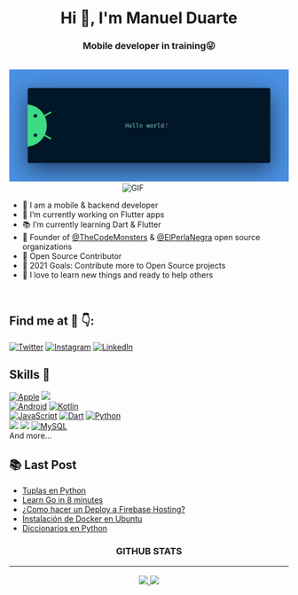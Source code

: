 <h1 align="center">Hi 👋, I'm Manuel Duarte</h1>
<h3 align="center">Mobile developer in training😜</h3>

<br>

<img src="https://raw.githubusercontent.com/manuelduarte077/manuelduarte077/main/resources/banner.png" alt="Hello world">

<br>

<img align="right" alt="GIF" src="https://media.giphy.com/media/xUA7bdpLxQhsSQdyog/giphy.gif" width="300px"  />

<br>

- 💬 I am a mobile & backend developer
- 📱 I’m currently working on Flutter apps
- 📚 I’m currently learning Dart & Flutter
- 🚀 Founder of [@TheCodeMonsters](https://github.com/TheCodeMonsters) & [@ElPerlaNegra](https://github.com/elperlanegra) open source organizations
- 📝 Open Source Contributor
- 🥅 2021 Goals: Contribute more to Open Source projects
- 🌱 I love to learn new things and ready to help others

<br>

## Find me at 🤖 👇:

[![Twitter](https://img.shields.io/badge/Twitter-@manuelduarte077-1DA1F2?style=for-the-badge&logo=twitter&logoColor=white&labelColor=101010)](https://twitter.com/manuelduarte077)
[![Instagram](https://img.shields.io/badge/Instagram-@manuelduarte077-E4405F?style=for-the-badge&logo=instagram&logoColor=white&labelColor=101010)](https://instagram.com/manuelduarte077)
[![LinkedIn](https://img.shields.io/badge/LinkedIn-manuelduarte077-0077B5?style=for-the-badge&logo=linkedin&logoColor=white&labelColor=101010)](https://www.linkedin.com/in/manuelduarte077)

## **Skills 🚀**

[![Apple](https://img.shields.io/badge/iOS-999999?style=for-the-badge&logo=apple&logoColor=22272E&labelColor=f0f0f0)]()
[![](https://img.shields.io/badge/flutter-0095D5?style=for-the-badge&logo=flutter&logoColor=22272E&labelColor=f0f0f0)](https://flutter.dev/)
</br>
[![Android](https://img.shields.io/badge/Android-3DDC84?style=for-the-badge&logo=android&logoColor=22272E&labelColor=f0f0f0)]()
[![Kotlin](https://img.shields.io/badge/kotlin-766DB2?style=for-the-badge&logo=kotlin&logoColor=22272E&labelColor=f0f0f0)]()
</br>
[![JavaScript](https://img.shields.io/badge/JavaScript-F7DF1E?style=for-the-badge&logo=javascript&logoColor=22272E&labelColor=f0f0f0)]()
[![Dart](https://img.shields.io/badge/DART-0075BA?style=for-the-badge&logo=DART&logoColor=22272E&labelColor=f0f0f0)]()
[![Python](https://img.shields.io/badge/Go-29BEB0?style=for-the-badge&logo=go&logoColor=22272E&labelColor=f0f0f0)]()
</br>
[![](https://img.shields.io/badge/Firebase-F5A741?style=for-the-badge&logo=firebase&logoColor=22272E&labelColor=f0f0f0)](https://firebase.google.com/)
[![](https://img.shields.io/badge/NodeJS-68A063?style=for-the-badge&logo=node.js&logoColor=22272E&labelColor=f0f0f0)](https://reactjs.org/)
[![MySQL](https://img.shields.io/badge/MySQL-4479A1?style=for-the-badge&logo=mysql&logoColor=22272E&labelColor=f0f0f0)]()
</br>
And more...



## 📚 Last Post

<!-- YT:START -->
- [Tuplas en Python](https://dev.to/manuelduarte077/tuplas-en-python-tuple-5e52)
- [Learn Go in 8 minutes ](https://dev.to/manuelduarte077/learn-go-in-8-minutes-59ph)
- [¿Como hacer un Deploy a Firebase Hosting?](https://dev.to/manuelduarte077/como-hacer-un-deploy-a-firebase-hosting-1d1j)
- [Instalación de Docker en Ubuntu](https://dev.to/manuelduarte077/instalacion-de-docker-en-ubuntu-4mhf)
- [Diccionarios en Python](https://dev.to/manuelduarte077/diccionarios-en-python-4h3n)
<!-- YT:END -->

<h3 align="center">GITHUB STATS<hr/></h3>

<p align="center">
  <a href="https://github.com/manuelduarte077">
    <img height="180em" src="https://github-readme-stats-eight-theta.vercel.app/api?username=manuelduarte077&show_icons=true&theme=dracula&include_all_commits=true&count_private=true"/>
    <img height="180em" src="https://github-readme-stats-eight-theta.vercel.app/api/top-langs/?username=manuelduarte077&layout=compact&langs_count=8&theme=dracula"/>
  </a>  
</p>
